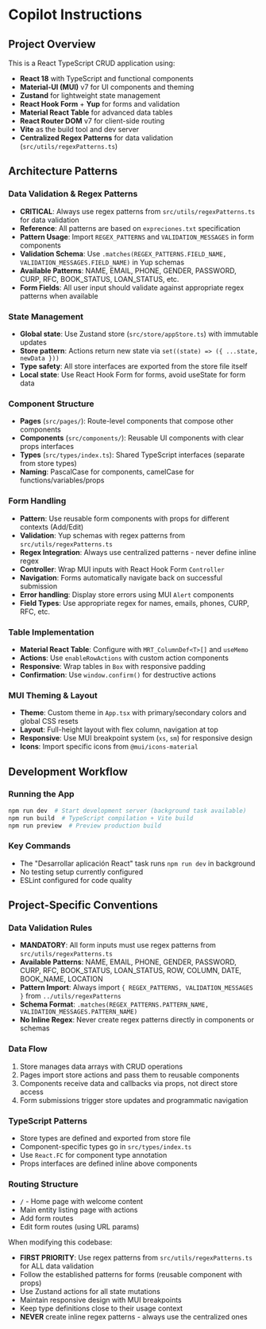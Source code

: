 # Copilot Instructions

<!-- Use this file to provide workspace-specific custom instructions to Copilot. For more details, visit https://code.visualstudio.com/docs/copilot/copilot-customization#_use-a-githubcopilotinstructionsmd-file -->

## Project Overview
This is a React TypeScript CRUD application using:
- **React 18** with TypeScript and functional components
- **Material-UI (MUI)** v7 for UI components and theming
- **Zustand** for lightweight state management
- **React Hook Form** + **Yup** for forms and validation
- **Material React Table** for advanced data tables
- **React Router DOM** v7 for client-side routing
- **Vite** as the build tool and dev server
- **Centralized Regex Patterns** for data validation (`src/utils/regexPatterns.ts`)

## Architecture Patterns

### Data Validation & Regex Patterns
- **CRITICAL**: Always use regex patterns from `src/utils/regexPatterns.ts` for data validation
- **Reference**: All patterns are based on `expreciones.txt` specification
- **Pattern Usage**: Import `REGEX_PATTERNS` and `VALIDATION_MESSAGES` in form components
- **Validation Schema**: Use `.matches(REGEX_PATTERNS.FIELD_NAME, VALIDATION_MESSAGES.FIELD_NAME)` in Yup schemas
- **Available Patterns**: NAME, EMAIL, PHONE, GENDER, PASSWORD, CURP, RFC, BOOK_STATUS, LOAN_STATUS, etc.
- **Form Fields**: All user input should validate against appropriate regex patterns when available

### State Management
- **Global state**: Use Zustand store (`src/store/appStore.ts`) with immutable updates
- **Store pattern**: Actions return new state via `set((state) => ({ ...state, newData }))`
- **Type safety**: All store interfaces are exported from the store file itself
- **Local state**: Use React Hook Form for forms, avoid useState for form data

### Component Structure
- **Pages** (`src/pages/`): Route-level components that compose other components
- **Components** (`src/components/`): Reusable UI components with clear props interfaces
- **Types** (`src/types/index.ts`): Shared TypeScript interfaces (separate from store types)
- **Naming**: PascalCase for components, camelCase for functions/variables/props

### Form Handling
- **Pattern**: Use reusable form components with props for different contexts (Add/Edit)
- **Validation**: Yup schemas with regex patterns from `src/utils/regexPatterns.ts`
- **Regex Integration**: Always use centralized patterns - never define inline regex
- **Controller**: Wrap MUI inputs with React Hook Form `Controller`
- **Navigation**: Forms automatically navigate back on successful submission
- **Error handling**: Display store errors using MUI `Alert` components
- **Field Types**: Use appropriate regex for names, emails, phones, CURP, RFC, etc.

### Table Implementation
- **Material React Table**: Configure with `MRT_ColumnDef<T>[]` and `useMemo`
- **Actions**: Use `enableRowActions` with custom action components
- **Responsive**: Wrap tables in `Box` with responsive padding
- **Confirmation**: Use `window.confirm()` for destructive actions

### MUI Theming & Layout
- **Theme**: Custom theme in `App.tsx` with primary/secondary colors and global CSS resets
- **Layout**: Full-height layout with flex column, navigation at top
- **Responsive**: Use MUI breakpoint system (`xs`, `sm`) for responsive design
- **Icons**: Import specific icons from `@mui/icons-material`

## Development Workflow

### Running the App
```bash
npm run dev  # Start development server (background task available)
npm run build  # TypeScript compilation + Vite build
npm run preview  # Preview production build
```

### Key Commands
- The "Desarrollar aplicación React" task runs `npm run dev` in background
- No testing setup currently configured
- ESLint configured for code quality

## Project-Specific Conventions

### Data Validation Rules
- **MANDATORY**: All form inputs must use regex patterns from `src/utils/regexPatterns.ts`
- **Available Patterns**: NAME, EMAIL, PHONE, GENDER, PASSWORD, CURP, RFC, BOOK_STATUS, LOAN_STATUS, ROW, COLUMN, DATE, BOOK_NAME, LOCATION
- **Pattern Import**: Always import `{ REGEX_PATTERNS, VALIDATION_MESSAGES }` from `../utils/regexPatterns`
- **Schema Format**: `.matches(REGEX_PATTERNS.PATTERN_NAME, VALIDATION_MESSAGES.PATTERN_NAME)`
- **No Inline Regex**: Never create regex patterns directly in components or schemas

### Data Flow
1. Store manages data arrays with CRUD operations
2. Pages import store actions and pass them to reusable components
3. Components receive data and callbacks via props, not direct store access
4. Form submissions trigger store updates and programmatic navigation

### TypeScript Patterns
- Store types are defined and exported from store file
- Component-specific types go in `src/types/index.ts`
- Use `React.FC` for component type annotation
- Props interfaces are defined inline above components

### Routing Structure
- `/` - Home page with welcome content
- Main entity listing page with actions
- Add form routes
- Edit form routes (using URL params)

When modifying this codebase:
- **FIRST PRIORITY**: Use regex patterns from `src/utils/regexPatterns.ts` for ALL data validation
- Follow the established patterns for forms (reusable component with props)
- Use Zustand actions for all state mutations
- Maintain responsive design with MUI breakpoints
- Keep type definitions close to their usage context
- **NEVER** create inline regex patterns - always use the centralized ones
